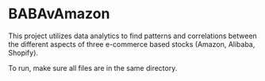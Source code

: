 # BABAvAmazon

This project utilizes data analytics to find patterns and correlations between the different aspects of three e-commerce based stocks (Amazon, Alibaba, Shopify). 

To run, make sure all files are in the same directory.
